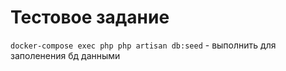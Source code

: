 <h1>Тестовое задание</h1>

`docker-compose exec php php artisan db:seed` - выполнить для заполенения бд данными